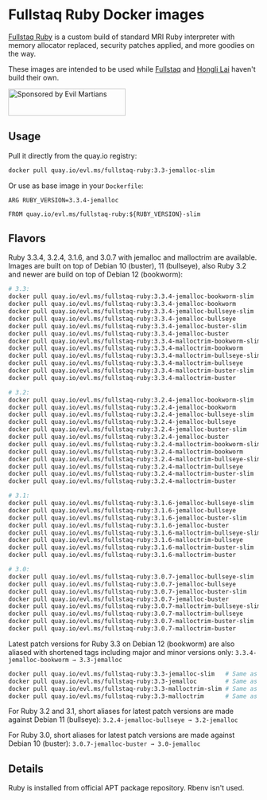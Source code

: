 Fullstaq Ruby Docker images
===========================

[Fullstaq Ruby] is a custom build of standard MRI Ruby interpreter with memory allocator replaced, security patches applied, and more goodies on the way.

These images are intended to be used while [Fullstaq] and [Hongli Lai] haven't build their own.

<a href="https://evilmartians.com/?utm_source=fullstaq-ruby-docker&utm_campaign=project_page">
<img src="https://evilmartians.com/badges/sponsored-by-evil-martians.svg" alt="Sponsored by Evil Martians" width="236" height="54">
</a>

## Usage
Pull it directly from the quay.io registry:

```sh
docker pull quay.io/evl.ms/fullstaq-ruby:3.3-jemalloc-slim
```

Or use as base image in your `Dockerfile`:

```docker
ARG RUBY_VERSION=3.3.4-jemalloc

FROM quay.io/evl.ms/fullstaq-ruby:${RUBY_VERSION}-slim
```

## Flavors

Ruby 3.3.4, 3.2.4, 3.1.6, and 3.0.7 with jemalloc and malloctrim are available. Images are built on top of Debian 10 (buster), 11 (bullseye), also Ruby 3.2 and newer are build on top of Debian 12 (bookworm):

```sh
# 3.3:
docker pull quay.io/evl.ms/fullstaq-ruby:3.3.4-jemalloc-bookworm-slim
docker pull quay.io/evl.ms/fullstaq-ruby:3.3.4-jemalloc-bookworm
docker pull quay.io/evl.ms/fullstaq-ruby:3.3.4-jemalloc-bullseye-slim
docker pull quay.io/evl.ms/fullstaq-ruby:3.3.4-jemalloc-bullseye
docker pull quay.io/evl.ms/fullstaq-ruby:3.3.4-jemalloc-buster-slim
docker pull quay.io/evl.ms/fullstaq-ruby:3.3.4-jemalloc-buster
docker pull quay.io/evl.ms/fullstaq-ruby:3.3.4-malloctrim-bookworm-slim
docker pull quay.io/evl.ms/fullstaq-ruby:3.3.4-malloctrim-bookworm
docker pull quay.io/evl.ms/fullstaq-ruby:3.3.4-malloctrim-bullseye-slim
docker pull quay.io/evl.ms/fullstaq-ruby:3.3.4-malloctrim-bullseye
docker pull quay.io/evl.ms/fullstaq-ruby:3.3.4-malloctrim-buster-slim
docker pull quay.io/evl.ms/fullstaq-ruby:3.3.4-malloctrim-buster

# 3.2:
docker pull quay.io/evl.ms/fullstaq-ruby:3.2.4-jemalloc-bookworm-slim
docker pull quay.io/evl.ms/fullstaq-ruby:3.2.4-jemalloc-bookworm
docker pull quay.io/evl.ms/fullstaq-ruby:3.2.4-jemalloc-bullseye-slim
docker pull quay.io/evl.ms/fullstaq-ruby:3.2.4-jemalloc-bullseye
docker pull quay.io/evl.ms/fullstaq-ruby:3.2.4-jemalloc-buster-slim
docker pull quay.io/evl.ms/fullstaq-ruby:3.2.4-jemalloc-buster
docker pull quay.io/evl.ms/fullstaq-ruby:3.2.4-malloctrim-bookworm-slim
docker pull quay.io/evl.ms/fullstaq-ruby:3.2.4-malloctrim-bookworm
docker pull quay.io/evl.ms/fullstaq-ruby:3.2.4-malloctrim-bullseye-slim
docker pull quay.io/evl.ms/fullstaq-ruby:3.2.4-malloctrim-bullseye
docker pull quay.io/evl.ms/fullstaq-ruby:3.2.4-malloctrim-buster-slim
docker pull quay.io/evl.ms/fullstaq-ruby:3.2.4-malloctrim-buster

# 3.1:
docker pull quay.io/evl.ms/fullstaq-ruby:3.1.6-jemalloc-bullseye-slim
docker pull quay.io/evl.ms/fullstaq-ruby:3.1.6-jemalloc-bullseye
docker pull quay.io/evl.ms/fullstaq-ruby:3.1.6-jemalloc-buster-slim
docker pull quay.io/evl.ms/fullstaq-ruby:3.1.6-jemalloc-buster
docker pull quay.io/evl.ms/fullstaq-ruby:3.1.6-malloctrim-bullseye-slim
docker pull quay.io/evl.ms/fullstaq-ruby:3.1.6-malloctrim-bullseye
docker pull quay.io/evl.ms/fullstaq-ruby:3.1.6-malloctrim-buster-slim
docker pull quay.io/evl.ms/fullstaq-ruby:3.1.6-malloctrim-buster

# 3.0:
docker pull quay.io/evl.ms/fullstaq-ruby:3.0.7-jemalloc-bullseye-slim
docker pull quay.io/evl.ms/fullstaq-ruby:3.0.7-jemalloc-bullseye
docker pull quay.io/evl.ms/fullstaq-ruby:3.0.7-jemalloc-buster-slim
docker pull quay.io/evl.ms/fullstaq-ruby:3.0.7-jemalloc-buster
docker pull quay.io/evl.ms/fullstaq-ruby:3.0.7-malloctrim-bullseye-slim
docker pull quay.io/evl.ms/fullstaq-ruby:3.0.7-malloctrim-bullseye
docker pull quay.io/evl.ms/fullstaq-ruby:3.0.7-malloctrim-buster-slim
docker pull quay.io/evl.ms/fullstaq-ruby:3.0.7-malloctrim-buster
```

Latest patch versions for Ruby 3.3 on Debian 12 (bookworm) are also aliased with shortened tags including major and minor versions only: `3.3.4-jemalloc-bookworm → 3.3-jemalloc`

```sh
docker pull quay.io/evl.ms/fullstaq-ruby:3.3-jemalloc-slim   # Same as quay.io/evl.ms/fullstaq-ruby:3.3.4-jemalloc-bookworm-slim
docker pull quay.io/evl.ms/fullstaq-ruby:3.3-jemalloc        # Same as quay.io/evl.ms/fullstaq-ruby:3.3.4-jemalloc-bookworm
docker pull quay.io/evl.ms/fullstaq-ruby:3.3-malloctrim-slim # Same as quay.io/evl.ms/fullstaq-ruby:3.3.4-malloctrim-bookworm-slim
docker pull quay.io/evl.ms/fullstaq-ruby:3.3-malloctrim      # Same as quay.io/evl.ms/fullstaq-ruby:3.3.4-malloctrim-bookworm
```

For Ruby 3.2 and 3.1, short aliases for latest patch versions are made against Debian 11 (bullseye): `3.2.4-jemalloc-bullseye → 3.2-jemalloc`

For Ruby 3.0, short aliases for latest patch versions are made against Debian 10 (buster): `3.0.7-jemalloc-buster → 3.0-jemalloc`


## Details

Ruby is installed from official APT package repository. Rbenv isn't used.


[Fullstaq Ruby]: https://fullstaqruby.org/ "Ruby, optimized for production"
[Hongli Lai]: https://www.joyfulbikeshedding.com/
[Fullstaq]: https://fullstaq.com/
